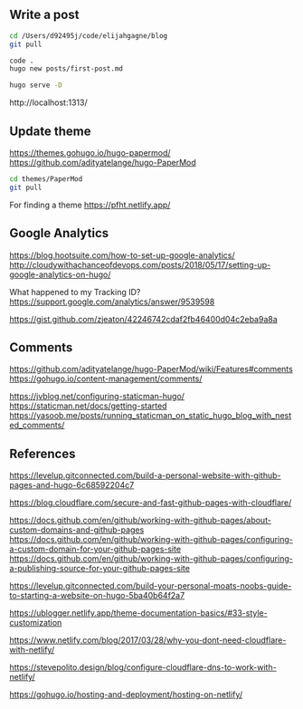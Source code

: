 
## Write a post

```sh
cd /Users/d92495j/code/elijahgagne/blog
git pull

code .
hugo new posts/first-post.md

hugo serve -D
```

http://localhost:1313/

## Update theme

https://themes.gohugo.io/hugo-papermod/
https://github.com/adityatelange/hugo-PaperMod

```sh
cd themes/PaperMod
git pull
```

For finding a theme
https://pfht.netlify.app/

## Google Analytics

https://blog.hootsuite.com/how-to-set-up-google-analytics/
http://cloudywithachanceofdevops.com/posts/2018/05/17/setting-up-google-analytics-on-hugo/

What happened to my Tracking ID?
https://support.google.com/analytics/answer/9539598

https://gist.github.com/zjeaton/42246742cdaf2fb46400d04c2eba9a8a

## Comments

https://github.com/adityatelange/hugo-PaperMod/wiki/Features#comments
https://gohugo.io/content-management/comments/

https://jvblog.net/configuring-staticman-hugo/
https://staticman.net/docs/getting-started
https://yasoob.me/posts/running_staticman_on_static_hugo_blog_with_nested_comments/


## References

https://levelup.gitconnected.com/build-a-personal-website-with-github-pages-and-hugo-6c68592204c7



https://blog.cloudflare.com/secure-and-fast-github-pages-with-cloudflare/

https://docs.github.com/en/github/working-with-github-pages/about-custom-domains-and-github-pages
https://docs.github.com/en/github/working-with-github-pages/configuring-a-custom-domain-for-your-github-pages-site
https://docs.github.com/en/github/working-with-github-pages/configuring-a-publishing-source-for-your-github-pages-site

https://levelup.gitconnected.com/build-your-personal-moats-noobs-guide-to-starting-a-website-on-hugo-5ba40b64f2a7

https://ublogger.netlify.app/theme-documentation-basics/#33-style-customization

https://www.netlify.com/blog/2017/03/28/why-you-dont-need-cloudflare-with-netlify/

https://stevepolito.design/blog/configure-cloudflare-dns-to-work-with-netlify/

https://gohugo.io/hosting-and-deployment/hosting-on-netlify/

